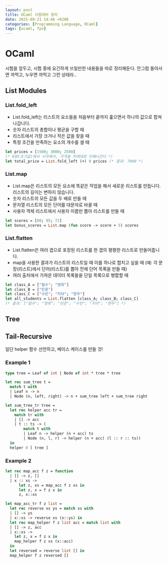 ```yaml
---
layout: post
title: OCaml 시험대비 정리
date: 2025-09-21 14:46 +0200
categories: [Programming Language, OCaml]
tags: [ocaml, fpv]
---
```


# OCaml

시험을 앞두고, 시험 중에 요긴하게 쓰일만한 내용들을 따로 정리해둔다. 안그럼 돌아서면 까먹고, 누우면 까먹고 그런 상태라..


## List Modules

### List.fold_left

- List.fold_left는 리스트의 요소들을 처음부터 끝까지 훑으면서 하나의 값으로 합쳐나갑니다.
- 숫자 리스트의 총합이나 평균을 구할 때
- 리스트에서 가장 크거나 작은 값을 찾을 때
- 특정 조건을 만족하는 요소의 개수를 셀 때

```ocaml
let prices = [1500; 3000; 2500]
(* 0원(초기값)에서 시작해서, 가격을 차례대로 더해나간다 *)
let total_price = List.fold_left (+) 0 prices (* 결과: 7000 *)
```


### List.map

- List.map은 리스트의 모든 요소에 똑같은 작업을 해서 새로운 리스트를 만듭니다. 리스트의 길이는 변하지 않습니다.
- 숫자 리스트의 모든 값을 두 배로 만들 때
- 문자열 리스트의 모든 단어를 대문자로 바꿀 때
- 사용자 객체 리스트에서 사용자 이름만 뽑아 리스트를 만들 때

```ocaml
let scores = [80; 95; 72]
let bonus_scores = List.map (fun score -> score + 5) scores
```


### List.flatten

- List.flatten은 여러 겹으로 포장된 리스트를 한 겹의 평평한 리스트로 만들어줍니다.
- map을 사용한 결과가 리스트의 리스트일 때 이를 하나로 합치고 싶을 때 (예: 각 문장(리스트)에서 단어(리스트)를 뽑아 전체 단어 목록을 만들 때)
- 여러 출처에서 가져온 데이터 목록들을 단일 목록으로 병합할 때

```ocaml
let class_A = ["철수"; "영희"]
let class_B = ["민준"]
let class_C = ["수빈"; "지아"; "현우"]
let all_students = List.flatten [class_A; class_B; class_C]
(* 결과: ["철수"; "영희"; "민준"; "수빈"; "지아"; "현우"] *)
```


## Tree

## Tail-Recursive

일단 helper 함수 선언하고, 베이스 케이스를 만들 것! 


### Example 1

```ocaml
type tree = Leaf of int | Node of int * tree * tree

let rec sum_tree t =
  match t with
  | Leaf n -> n
  | Node (n, left, right) -> n + sum_tree left + sum_tree right
```

```ocaml
let sum_tree_tr tree =
  let rec helper acc tr =
    match tr with
    | [] -> acc
    | t :: ts -> (
        match t with
        | Leaf n -> helper (n + acc) ts
        | Node (n, l, r) -> helper (n + acc) (l :: r :: ts))
  in
  helper 0 [ tree ]
```

### Example 2

```ocaml
let rec map_acc f z = function
  | [] -> z, []
  | x :: xs ->
      let z, xs = map_acc f z xs in
      let z, x = f z x in
      z, x::xs
```

```ocaml
let map_acc_tr f z list =
  let rec reverse xs ys = match xs with
  | [] -> ys
  | x::xs -> reverse xs (x::ys) in
  let rec map_helper f z list acc = match list with
  | [] -> z, acc
  | x::xs -> 
    let z, x = f z x in
    map_helper f z xs (x::acc)
  in 
  let reversed = reverse list [] in
  map_helper f z reversed []
```